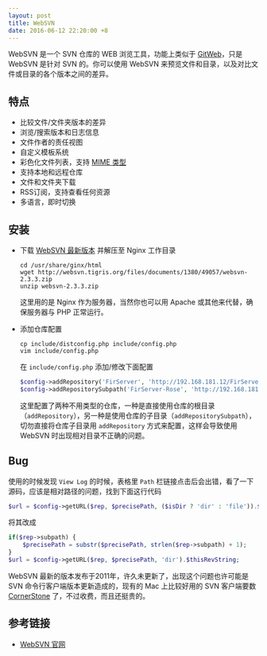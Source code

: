 ```yaml
---
layout: post
title: WebSVN
date: 2016-06-12 22:20:00 +8
---
```


WebSVN 是一个 SVN 仓库的 WEB 浏览工具，功能上类似于 [GitWeb](https://github.com/git/git/tree/master/gitweb)，只是 WebSVN 是针对 SVN 的。你可以使用 WebSVN 来预览文件和目录，以及对比文件或目录的各个版本之间的差异。

<!--excerpt-->


## 特点

* 比较文件/文件夹版本的差异
* 浏览/搜索版本和日志信息
* 文件作者的责任视图
* 自定义模板系统
* 彩色化文件列表，支持 [MIME 类型](https://zh.wikipedia.org/wiki/多用途互聯網郵件擴展)
* 支持本地和远程仓库
* 文件和文件夹下载
* RSS订阅，支持查看任何资源
* 多语言，即时切换


## 安装

* 下载 [WebSVN 最新版本](http://websvn.tigris.org/files/documents/1380/49057/websvn-2.3.3.zip) 并解压至 Nginx 工作目录

  ```shell
  cd /usr/share/ginx/html
  wget http://websvn.tigris.org/files/documents/1380/49057/websvn-2.3.3.zip
  unzip websvn-2.3.3.zip
  ```

  这里用的是 Nginx 作为服务器，当然你也可以用 Apache 或其他来代替，确保服务器与 PHP 正常运行。

* 添加仓库配置

  ```shell
  cp include/distconfig.php include/config.php
  vim include/config.php
  ```

  在 `include/config.php` 添加/修改下面配置

  ```php
  $config->addRepository('FirServer', 'http://192.168.181.12/FirServer', null, 'shenyu', '123456');
  $config->addRepositorySubpath('FirServer-Rose', 'http://192.168.181.12/FirServer', 'branches/branche_rose', null, 'shenyu', '123456');
  ```

  这里配置了两种不用类型的仓库，一种是直接使用仓库的根目录（`addRepository`），另一种是使用仓库的子目录（`addRepositorySubpath`），切勿直接将仓库子目录用 `addRepository` 方式来配置，这样会导致使用 WebSVN 时出现相对目录不正确的问题。

## Bug

使用的时候发现 `View Log` 的时候，表格里 `Path` 栏链接点击后会出错，看了一下源码，应该是相对路径的问题，找到下面这行代码

```php
$url = $config->getURL($rep, $precisePath, ($isDir ? 'dir' : 'file')).$thisRevString;
```

将其改成

```php
if($rep->subpath) {
    $precisePath = substr($precisePath, strlen($rep->subpath) + 1);
}
$url = $config->getURL($rep, $precisePath, 'dir').$thisRevString;
```

WebSVN 最新的版本发布于2011年，许久未更新了，出现这个问题也许可能是 SVN 命令行客户端版本更新造成的，现有的 Mac 上比较好用的 SVN 客户端要数 [CornerStone](http://www.zennaware.com) 了，不过收费，而且还挺贵的。


## 参考链接

* [WebSVN 官网](http://www.websvn.info)
